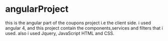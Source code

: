 # angularProject
this is the angular part of the coupons project i.e the client side.
i used angular 4, and this project contain the components,services and filters that i used.
also i used Jquery, JavaScript HTML and CSS.
